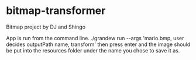 # bitmap-transformer
Bitmap project by DJ and Shingo

App is run from the command line.
./grandew run --args 'mario.bmp, user decides outputPath name, transform'
then press enter and the image should be put into the resources folder under the name you chose to save it as.